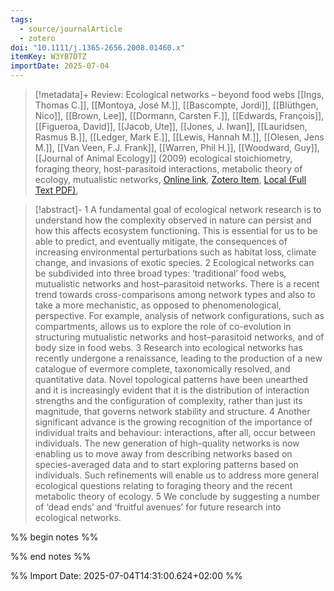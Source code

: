 ```yaml
---
tags:
  - source/journalArticle
  - zotero
doi: "10.1111/j.1365-2656.2008.01460.x"
itemKey: W3YB7DTZ
importDate: 2025-07-04
---
```

>[!metadata]+
> Review: Ecological networks – beyond food webs
> [[Ings, Thomas C.]], [[Montoya, José M.]], [[Bascompte, Jordi]], [[Blüthgen, Nico]], [[Brown, Lee]], [[Dormann, Carsten F.]], [[Edwards, François]], [[Figueroa, David]], [[Jacob, Ute]], [[Jones, J. Iwan]], [[Lauridsen, Rasmus B.]], [[Ledger, Mark E.]], [[Lewis, Hannah M.]], [[Olesen, Jens M.]], [[Van Veen, F.J. Frank]], [[Warren, Phil H.]], [[Woodward, Guy]], 
> [[Journal of Animal Ecology]] (2009)
> ecological stoichiometry, foraging theory, host-parasitoid interactions, metabolic theory of ecology, mutualistic networks, 
> [Online link](https://onlinelibrary.wiley.com/doi/abs/10.1111/j.1365-2656.2008.01460.x), [Zotero Item](zotero://select/library/items/W3YB7DTZ), [Local (Full Text PDF)](file://C:/Users/aburg/Documents/references/zotero/storage/QMRRA8DU/Ings2009_ReviewEcological.pdf), 

>[!abstract]-
>1 A fundamental goal of ecological network research is to understand how the complexity observed in nature can persist and how this affects ecosystem functioning. This is essential for us to be able to predict, and eventually mitigate, the consequences of increasing environmental perturbations such as habitat loss, climate change, and invasions of exotic species. 2 Ecological networks can be subdivided into three broad types: ‘traditional’ food webs, mutualistic networks and host–parasitoid networks. There is a recent trend towards cross-comparisons among network types and also to take a more mechanistic, as opposed to phenomenological, perspective. For example, analysis of network configurations, such as compartments, allows us to explore the role of co-evolution in structuring mutualistic networks and host–parasitoid networks, and of body size in food webs. 3 Research into ecological networks has recently undergone a renaissance, leading to the production of a new catalogue of evermore complete, taxonomically resolved, and quantitative data. Novel topological patterns have been unearthed and it is increasingly evident that it is the distribution of interaction strengths and the configuration of complexity, rather than just its magnitude, that governs network stability and structure. 4 Another significant advance is the growing recognition of the importance of individual traits and behaviour: interactions, after all, occur between individuals. The new generation of high-quality networks is now enabling us to move away from describing networks based on species-averaged data and to start exploring patterns based on individuals. Such refinements will enable us to address more general ecological questions relating to foraging theory and the recent metabolic theory of ecology. 5 We conclude by suggesting a number of ‘dead ends’ and ‘fruitful avenues’ for future research into ecological networks.

%% begin notes %%

%% end notes %%

%% Import Date: 2025-07-04T14:31:00.624+02:00 %%
